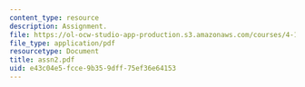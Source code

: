 ```yaml
---
content_type: resource
description: Assignment.
file: https://ol-ocw-studio-app-production.s3.amazonaws.com/courses/4-183-sustainable-design-and-technology-research-workshop-spring-2004/e43c04e5fcce9b359dff75ef36e64153_assn2.pdf
file_type: application/pdf
resourcetype: Document
title: assn2.pdf
uid: e43c04e5-fcce-9b35-9dff-75ef36e64153
---
```

